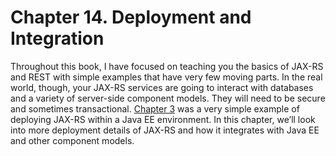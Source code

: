 # Chapter 14. Deployment and Integration


Throughout this book, I have focused on teaching you the basics of JAX-RS and REST with simple examples that have very few moving parts. In the real world, though, your JAX-RS services are going to interact with databases and a variety of server-side component models. They will need to be secure and sometimes transactional. [Chapter 3](../chapter3/deploying_our_service.md) was a very simple example of deploying JAX-RS within a Java EE environment. In this chapter, we’ll look into more deployment details of JAX-RS and how it integrates with Java EE and other component models.
